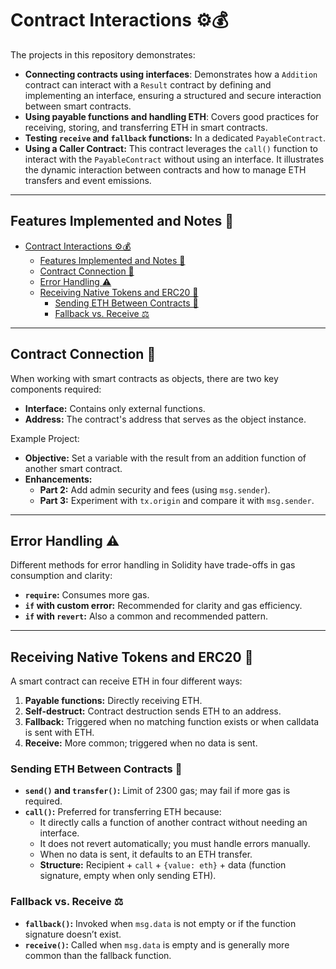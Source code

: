 # Contract Interactions ⚙️💰

The projects in this repository demonstrates:

- **Connecting contracts using interfaces**: Demonstrates how a `Addition` contract can interact with a `Result` contract by defining and implementing an interface, ensuring a structured and secure interaction between smart contracts.
- **Using payable functions and handling ETH**: Covers good practices for receiving, storing, and transferring ETH in smart contracts. 
- **Testing `receive` and `fallback` functions:** In a dedicated `PayableContract`.
- **Using a Caller Contract:** This contract leverages the `call()` function to interact with the `PayableContract` without using an interface. It illustrates the dynamic interaction between contracts and how to manage ETH transfers and event emissions.

---

## Features Implemented and Notes 📌

- [Contract Interactions ⚙️💰](#contract-interactions-️)
  - [Features Implemented and Notes 📌](#features-implemented-and-notes-)
  - [Contract Connection 🔌](#contract-connection-)
  - [Error Handling ⚠️](#error-handling-️)
  - [Receiving Native Tokens and ERC20 💸](#receiving-native-tokens-and-erc20-)
    - [Sending ETH Between Contracts 🔄](#sending-eth-between-contracts-)
    - [Fallback vs. Receive ⚖️](#fallback-vs-receive-️)

---

## Contract Connection 🔌

When working with smart contracts as objects, there are two key components required:

- **Interface:** Contains only external functions.
- **Address:** The contract's address that serves as the object instance.

Example Project: 
- **Objective:** Set a variable with the result from an addition function of another smart contract.
- **Enhancements:**
  - **Part 2:** Add admin security and fees (using `msg.sender`).
  - **Part 3:** Experiment with `tx.origin` and compare it with `msg.sender`.

---

## Error Handling ⚠️

Different methods for error handling in Solidity have trade-offs in gas consumption and clarity:

- **`require`:** Consumes more gas.
- **`if` with custom error:** Recommended for clarity and gas efficiency.
- **`if` with `revert`:** Also a common and recommended pattern.

---

## Receiving Native Tokens and ERC20 💸

A smart contract can receive ETH in four different ways:

1. **Payable functions:** Directly receiving ETH.
2. **Self-destruct:** Contract destruction sends ETH to an address.
3. **Fallback:** Triggered when no matching function exists or when calldata is sent with ETH.
4. **Receive:** More common; triggered when no data is sent.

### Sending ETH Between Contracts 🔄

- **`send()` and `transfer()`:** Limit of 2300 gas; may fail if more gas is required.
- **`call()`:** Preferred for transferring ETH because:
  - It directly calls a function of another contract without needing an interface.
  - It does not revert automatically; you must handle errors manually.
  - When no data is sent, it defaults to an ETH transfer.
  - **Structure:** Recipient + `call` + `{value: eth}` + data (function signature, empty when only sending ETH).

### Fallback vs. Receive ⚖️

- **`fallback()`:** Invoked when `msg.data` is not empty or if the function signature doesn’t exist.
- **`receive()`:** Called when `msg.data` is empty and is generally more common than the fallback function.